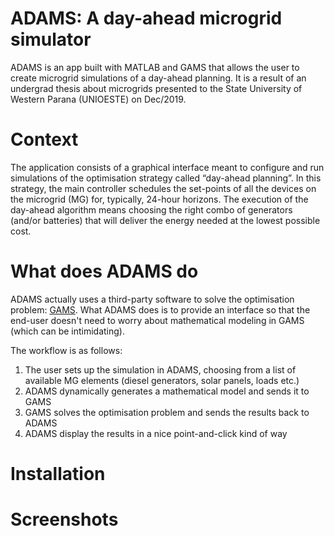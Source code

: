 # ADAMS: A day-ahead microgrid simulator
ADAMS is an app built with MATLAB and GAMS that allows the user to create microgrid simulations of a day-ahead planning. It is a result of an undergrad thesis about microgrids presented to the State University of Western Parana (UNIOESTE) on Dec/2019.

# Context
The application consists of a graphical interface meant to configure and run simulations of the optimisation strategy called “day-ahead planning”. In this strategy, the main controller schedules the set-points of all the devices on the microgrid (MG) for, typically, 24-hour horizons. The execution of the day-ahead algorithm means choosing the right combo of generators (and/or batteries) that will deliver the energy needed at the lowest possible cost.

# What does ADAMS do
ADAMS actually uses a third-party software to solve the optimisation problem: [GAMS](https://www.gams.com/products/introduction/). What ADAMS does is to provide an interface so that the end-user doesn't need to worry about mathematical modeling in GAMS (which can be intimidating).

The workflow is as follows:
1. The user sets up the simulation in ADAMS, choosing from a list of available MG elements (diesel generators, solar panels, loads etc.)
1. ADAMS dynamically generates a mathematical model and sends it to GAMS
1. GAMS solves the optimisation problem and sends the results back to ADAMS
1. ADAMS display the results in a nice point-and-click kind of way

# Installation

# Screenshots
